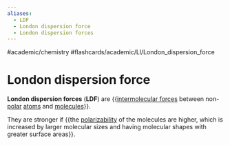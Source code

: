 ```yaml
---
aliases:
  - LDF
  - London dispersion force
  - London dispersion forces
---
```


#academic/chemistry #flashcards/academic/Ll/London_dispersion_force

# London dispersion force

__London dispersion forces__ (__LDF__) are {{[intermolecular forces](intermolecular%20force.md) between non-[polar](chemical%20polarity.md) [atoms](atom.md) and [molecules](molecule.md)}}. <!--SR:!2023-04-12,5,250-->

They are stronger if {{the [polarizability](polarizability.md) of the molecules are higher, which is increased by larger molecular sizes and having molecular shapes with greater surface areas}}. <!--SR:!2023-04-11,6,250-->
